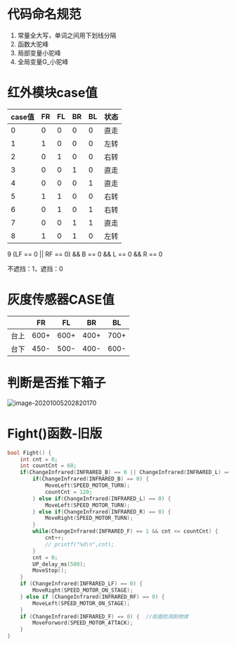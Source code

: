 # 代码命名规范

1. 常量全大写，单词之间用下划线分隔
2. 函数大驼峰
3. 局部变量小驼峰
4. 全局变量G_小驼峰



# 红外模块case值



| case值 | FR   | FL   | BR   | BL   | 状态 |
| ------ | ---- | ---- | ---- | ---- | :--: |
| 0      | 0    | 0    | 0    | 0    | 直走 |
| 1      | 1    | 0    | 0    | 0    | 左转 |
| 2      | 0    | 1    | 0    | 0    | 右转 |
| 3      | 0    | 0    | 1    | 0    | 直走 |
| 4      | 0    | 0    | 0    | 1    | 直走 |
| 5      | 1    | 1    | 0    | 0    | 右转 |
| 6      | 0    | 1    | 0    | 1    | 右转 |
| 7      | 0    | 0    | 1    | 1    | 直走 |
| 8      | 1    | 0    | 1    | 0    | 左转 |

9  (LF == 0 || RF == 0) && B == 0 && L == 0 && R == 0

不遮挡：1，遮挡：0



# 灰度传感器CASE值

|      | FR   | FL   | BR   | BL   |
| ---- | ---- | ---- | ---- | ---- |
| 台上 | 600+ | 600+ | 400+ | 700+ |
| 台下 | 450- | 500- | 400- | 600- |



# 判断是否推下箱子

![image-20201005202820170](C:\Users\Altria\AppData\Roaming\Typora\typora-user-images\image-20201005202820170.png)

# Fight()函数-旧版

```C
bool Fight() {
	int cnt = 0;
	int countCnt = 60;
	if(ChangeInfrared(INFRARED_B) == 0 || ChangeInfrared(INFRARED_L) == 0 || ChangeInfrared(INFRARED_R) == 0) {
		if(ChangeInfrared(INFRARED_B) == 0) {
			MoveLeft(SPEED_MOTOR_TURN);
			countCnt = 120;
		} else if(ChangeInfrared(INFRARED_L) == 0) {
			MoveLeft(SPEED_MOTOR_TURN);
		} else if(ChangeInfrared(INFRARED_R) == 0) {
			MoveRight(SPEED_MOTOR_TURN);
		}
		while(ChangeInfrared(INFRARED_F) == 1 && cnt <= countCnt) {
			cnt++;
			// printf("%d\n",cnt);
		}
		cnt = 0;
		UP_delay_ms(500);
		MoveStop();
	}
	if (ChangeInfrared(INFRARED_LF) == 0) {
		MoveRight(SPEED_MOTOR_ON_STAGE);
	} else if (ChangeInfrared(INFRARED_RF) == 0) {
		MoveLeft(SPEED_MOTOR_ON_STAGE);
	}
	if (ChangeInfrared(INFRARED_F) == 0) {	//前面检测到物体
		MoveForword(SPEED_MOTOR_ATTACK);
	}
}
```

